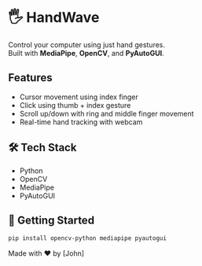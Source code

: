# 🖐️ HandWave

Control your computer using just hand gestures.  
Built with **MediaPipe**, **OpenCV**, and **PyAutoGUI**.

## Features
- Cursor movement using index finger
- Click using thumb + index gesture
- Scroll up/down with ring and middle finger movement
- Real-time hand tracking with webcam

## 🛠️ Tech Stack
- Python
- OpenCV
- MediaPipe
- PyAutoGUI

## 🚀 Getting Started
```bash
pip install opencv-python mediapipe pyautogui
```
Made with ❤️ by [John]
